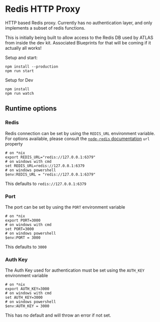 # Redis HTTP Proxy

HTTP based Redis proxy. Currently has no authentication layer, and only implements a subset of redis functions.

This is initially being built to allow access to the Redis DB used by ATLAS from inside the dev kit. Associated
Blueprints for that will be coming if it actually all works!


Setup and start:

```shell
npm install --production
npm run start
```

Setup for Dev

```shell
npm install
npm run watch
```

## Runtime options

### Redis

Redis connection can be set by using the `REDIS_URL` environment variable. For options available, please consult
the [`node-redis` documentation](https://github.com/NodeRedis/node-redis#options-object-properties) `url` property

```shell
# on *nix
export REDIS_URL="redis://127.0.0.1:6379"
# on windows with cmd
set REDIS_URL=redis://127.0.0.1:6379
# on windows powershell
$env:REDIS_URL = "redis://127.0.0.1:6379"
```

This defaults to `redis://127.0.0.1:6379`

### Port

The port can be set by using the `PORT` environment variable

```shell
# on *nix
export PORT=3000
# on windows with cmd
set PORT=3000
# on windows powershell
$env:PORT = 3000
```

This defaults to `3000`

### Auth Key

The Auth Key used for authentication must be set using the `AUTH_KEY` environment variable

```shell
# on *nix
export AUTH_KEY=3000
# on windows with cmd
set AUTH_KEY=3000
# on windows powershell
$env:AUTH_KEY = 3000
```

This has no default and will throw an error if not set.
